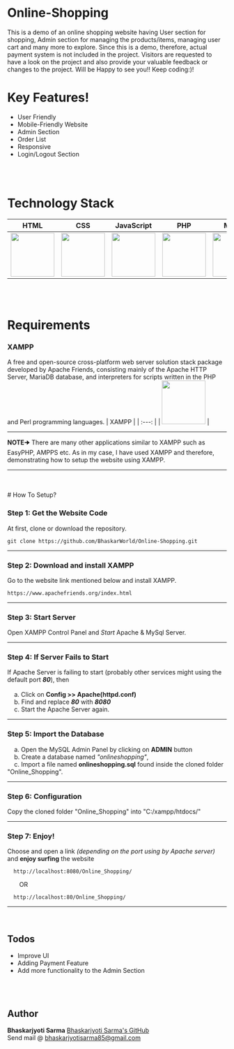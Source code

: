 # Online-Shopping
This is a demo of an online shopping website having User section for shopping, Admin section for managing the products/items, managing user cart and many more to explore. Since this is a demo, therefore, actual payment system is not included in the project. Visitors are requested to have a look on the project and also provide your valuable feedback or changes to the project. Will be Happy to see you!!  Keep coding:)! 

# Key Features!

- User Friendly
- Mobile-Friendly Website
- Admin Section
- Order List
- Responsive
- Login/Logout Section



<br/>
<br/>

# Technology Stack
| HTML | CSS | JavaScript | PHP | MySql | Bootstrap |
|:----:|:---:|:----------:|:---:|:-----:|:---------:|
|<img src="https://upload.wikimedia.org/wikipedia/commons/thumb/6/61/HTML5_logo_and_wordmark.svg/1200px-HTML5_logo_and_wordmark.svg.png" height="100px"/>|<img src="https://upload.wikimedia.org/wikipedia/commons/thumb/d/d5/CSS3_logo_and_wordmark.svg/1200px-CSS3_logo_and_wordmark.svg.png" height="100px"/>|<img src="https://opencode.us/wp-content/uploads/2013/10/javascript_logo.png" height="100px"/>|<img src="https://user-images.githubusercontent.com/31102100/118513100-fde76880-b750-11eb-8e86-0a5c11e74774.png" height="100px"/>|<img src="http://sqlbackupandftp.com/blog/wp-content/uploads/2015/01/mysql-logo_2800x2800_pixels1.png" height="100px"/>|<img src="https://www.drupal.org/files/project-images/bootstrap-stack.png" height="100px"/>|




<br/>
<br/>

# Requirements
### XAMPP
A free and open-source cross-platform web server solution stack package developed by Apache Friends, consisting mainly of the Apache HTTP Server, MariaDB database, and interpreters for scripts written in the PHP and Perl programming languages.
| XAMPP |
| :---: |
| <img src ="https://upload.wikimedia.org/wikipedia/en/thumb/7/78/XAMPP_logo.svg/1200px-XAMPP_logo.svg.png" height="100px"/> |

---
**NOTE**🠊 There are many other applications similar to XAMPP such as EasyPHP, AMPPS etc. As in my case, I have used XAMPP and therefore, demonstrating how to setup the website using XAMPP.

---
<br/>
 <br/>
# How To Setup?

### Step 1: Get the Website Code
At first, clone or download the repository.
```
git clone https://github.com/BhaskarWorld/Online-Shopping.git
```
---
### Step 2: Download and install XAMPP
Go to the website link mentioned below and install XAMPP.
```
https://www.apachefriends.org/index.html
```
---
### Step 3: Start Server
Open XAMPP Control Panel and _Start_ Apache & MySql Server.

---

### Step 4: If Server Fails to Start

If Apache Server is failing to start (probably other services might using the default port **_80_**), then<br/><br/> 
  &nbsp;&nbsp;&nbsp;&nbsp;a. Click on **Config >> Apache(httpd.conf)**<br/> 
  &nbsp;&nbsp;&nbsp;&nbsp;b. Find and replace **_80_** with **_8080_**<br/>
  &nbsp;&nbsp;&nbsp;&nbsp;c. Start the Apache Server again.<br/>

---

### Step 5: Import the Database

  &nbsp;&nbsp;&nbsp;&nbsp;a. Open the MySQL Admin Panel by clicking on **ADMIN** button<br/> 
  &nbsp;&nbsp;&nbsp;&nbsp;b. Create a database named _"onlineshopping"_, <br/>
  &nbsp;&nbsp;&nbsp;&nbsp;c. Import a  file named **onlineshopping.sql** found inside the cloned folder "Online_Shopping".<br/> 
  
---

### Step 6: Configuration
  
  Copy the cloned folder "Online_Shopping" into "C:/xampp/htdocs/" 
  
---
  
### Step 7: Enjoy!
  
  Choose and open a link *(depending on the port using by Apache server)* and **enjoy surfing** the website
  ```
    http://localhost:8080/Online_Shopping/
  ```
  &nbsp;&nbsp;&nbsp;&nbsp;&nbsp;&nbsp;&nbsp;OR
  ```
    http://localhost:80/Online_Shopping/
  ```
---
<br/>





## Todos

- Improve UI
- Adding Payment Feature
- Add more functionality to the Admin Section
 <br/>
 <br/>

## Author

**Bhaskarjyoti Sarma**
[Bhaskarjyoti Sarma's GitHub ](https://github.com/BhaskarWorld/)<br/>
Send mail @ bhaskarjyotisarma85@gmail.com
